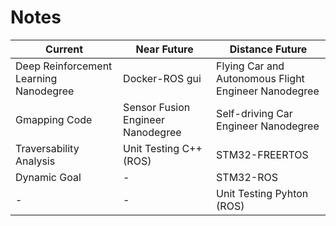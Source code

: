 # Notes

Current | Near Future | Distance Future
--- | --- | ---
Deep Reinforcement Learning Nanodegree | Docker-ROS gui | Flying Car and Autonomous Flight Engineer Nanodegree
Gmapping Code | Sensor Fusion Engineer Nanodegree | Self-driving Car Engineer Nanodegree
Traversability Analysis | Unit Testing C++ (ROS) | STM32-FREERTOS
Dynamic Goal | - | STM32-ROS
\- | - | Unit Testing Pyhton (ROS)

